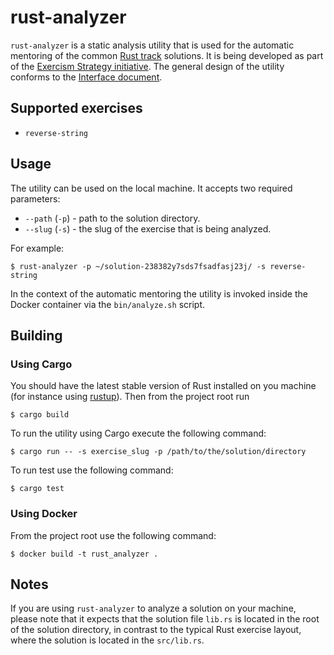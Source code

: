 # rust-analyzer

`rust-analyzer` is a static analysis utility that is used for the automatic mentoring of the common [Rust track](https://exercism.io/tracks/rust) solutions. It is being developed as part of the [Exercism Strategy initiative](https://exercism.io/strategy). The general design of the utility conforms to the [Interface document](https://github.com/exercism/automated-mentoring-support/blob/master/docs/interface.md).

## Supported exercises

- `reverse-string`

## Usage

The utility can be used on the local machine. It accepts two required parameters:

- `--path` (`-p`) - path to the solution directory.
- `--slug` (`-s`) - the slug of the exercise that is being analyzed.

For example:
```shell
$ rust-analyzer -p ~/solution-238382y7sds7fsadfasj23j/ -s reverse-string
```

In the context of the automatic mentoring the utility is invoked inside the Docker container via the `bin/analyze.sh` script.

## Building

### Using Cargo

You should have the latest stable version of Rust installed on you machine (for instance using [rustup](https://rustup.rs/)).
Then from the project root run
```shell
$ cargo build
```
To run the utility using Cargo execute the following command:
```shell
$ cargo run -- -s exercise_slug -p /path/to/the/solution/directory
```

To run test use the following command:
```shell
$ cargo test
```

### Using Docker

From the project root use the following command:

```shell
$ docker build -t rust_analyzer .
```

## Notes

If you are using `rust-analyzer` to analyze a solution on your machine, please note that it expects that the solution file `lib.rs` is located in the root of the solution directory, in contrast to the typical Rust exercise layout, where the solution is located in the `src/lib.rs`.
